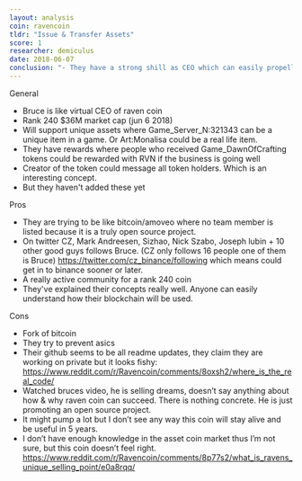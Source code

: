 ```yaml
---
layout: analysis
coin: ravencoin
tldr: "Issue & Transfer Assets"
score: 1
researcher: demiculus
date: 2018-06-07
conclusion: "- They have a strong shill as CEO which can easily propell this coin in to top 100 which is 4x increase\n- Since I haven't seen their whitepaper concepts developed I have the urge to wait and see if they can make it.\n- Their whitepaper concepts sound really easy. Even I can code those in to the blockchain.\n- Need to compare this to other asset blockchains before deciding."
---
```


General

- Bruce is like virtual CEO of raven coin
- Rank 240 $36M market cap (jun 6 2018)
- Will support unique assets where Game_Server_N:321343 can be a unique item in a game. Or Art:Monalisa could be a real life item.
- They have rewards where people who received Game_DawnOfCrafting tokens could be rewarded with RVN if the business is going well
- Creator of the token could message all token holders. Which is an interesting concept.
- But they haven't added these yet

Pros

- They are trying to be like bitcoin/amoveo where no team member is listed because it is a truly open source project.
- On twitter CZ, Mark Andreesen, Sizhao, Nick Szabo, Joseph lubin + 10 other good guys follows Bruce. (CZ only follows 16 people one of them is Bruce) https://twitter.com/cz_binance/following which means could get in to binance sooner or later.
- A really active community for a rank 240 coin
- They've explained their concepts really well. Anyone can easily understand how their blockchain will be used.

Cons

- Fork of bitcoin
- They try to prevent asics
- Their github seems to be all readme updates, they claim they are working on private but it looks fishy: https://www.reddit.com/r/Ravencoin/comments/8oxsh2/where_is_the_real_code/
- Watched bruces video, he is selling dreams, doesn’t say anything about how & why raven coin can succeed. There is nothing concrete. He is just promoting an open source project.
- It might pump a lot but I don’t see any way this coin will stay alive and be useful in 5 years.
- I don’t have enough knowledge in the asset coin market thus I’m not sure, but this coin doesn’t feel right.
https://www.reddit.com/r/Ravencoin/comments/8p77s2/what_is_ravens_unique_selling_point/e0a8rqq/
